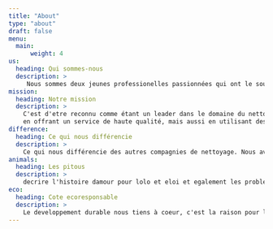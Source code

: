 ```yaml
---
title: "About"
type: "about"
draft: false
menu:
  main:
      weight: 4
us:
  heading: Qui sommes-nous
  description: >
     Nous sommes deux jeunes professionelles passionnées qui ont le soucil de detail et qui ont le desir de vous offrir une experience expectionnelle ay ay ay
mission:
  heading: Notre mission
  description: >
    C'est d'etre reconnu comme étant un leader dans le domaine du nettoyage résidentiel et commercial, 
    en offrant un service de haute qualité, mais aussi en utilisant des produits bio-dégradables. Notre but principal est de :’’Vous redonner votre temps’’.
difference:
  heading: Ce qui nous différencie
  description: >
    Ce qui nous différencie des autres compagnies de nettoyage. Nous avons des produits specifiques non-toxique et surtout efficaces pour enlever les taches et les odeurs de vos pitous.Également, nous avons des équipements à la pointe de la technologie. Un processus de recrutement soigneux
animals:
  heading: Les pitous
  description: >
    decrire l'histoire damour pour lolo et eloi et egalement les problemes a ressoudre. j'ai utilise tel produit et equipement que ressoudre mon probleme.photo lolo et eloi
eco:
  heading: Cote ecoresponsable
  description: >
    Le developpement durable nous tiens à coeur, c'est la raison pour laquelle nos poduits sont biodegreadables, non toxiques pour les personnes ainsi que les animaux
---
```


